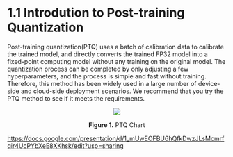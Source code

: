 # 1.1 Introdution to Post-training Quantization

Post-training quantization(PTQ) uses a batch of calibration data to calibrate the trained model, and directly converts the trained FP32 model into a fixed-point computing model without any training on the original model. The quantization process can be completed by only adjusting a few hyperparameters, and the process is simple and fast without training. Therefore, this method has been widely used in a large number of device-side and cloud-side deployment scenarios. We recommend that you try the PTQ method to see if it meets the requirements.

<div align="center">
<img src="../../imgs/quantization/PTQ_chart.png">
<p><span style="font-weight: bold;">Figure 1.</span> PTQ Chart </p>
</div>


<https://docs.google.com/presentation/d/1_mUwEOFBU6hQfkDwzJLsMcmrfqir4UcPYbXeE8XKhsk/edit?usp=sharing>